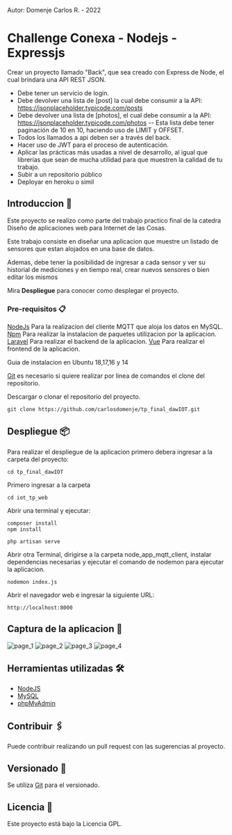 Autor: Domenje Carlos R. - 2022

# Challenge Conexa - Nodejs - Expressjs

Crear un proyecto llamado "Back", que sea creado con Express de Node, el cual brindara una API REST JSON.
 - Debe tener un servicio de login.
 - Debe devolver una lista de [post] la cual debe consumir a la API: https://jsonplaceholder.typicode.com/posts
 - Debe devolver una lista de [photos], el cual debe consumir a la API: https://jsonplaceholder.typicode.com/photos
        -- Esta lista debe tener paginación de 10 en 10, haciendo uso de LIMIT y OFFSET.
 - Todos los llamados a api deben ser a través del back.
 - Hacer uso de JWT para el proceso de autenticación.
 - Aplicar las prácticas más usadas a nivel de desarrollo, al igual que librerías que sean de mucha utilidad para que muestren la calidad de tu trabajo. 
 - Subir a un repositorio público
 - Deployar en heroku o simil

## Introduccion 🚀

Este proyecto se realizo como parte del trabajo practico final de la catedra Diseño de aplicaciones web para Internet de las Cosas.

Este trabajo consiste en diseñar una aplicacion que muestre un listado de sensores que estan alojados en una base de datos. 

Ademas, debe tener la posibilidad de ingresar a cada sensor y ver su historial de mediciones y en tiempo real, crear nuevos sensores o bien editar los mismos


Mira **Despliegue** para conocer como desplegar el proyecto.


### Pre-requisitos 📋

[NodeJs](https://nodejs.org/es/download/) Para la realizacion del cliente MQTT que aloja los datos en MySQL.
[Npm](https://docs.npmjs.com/cli/install) Para realizar la instalacion de paquetes utilizacion por la aplicacion.
[Laravel](https://laravel.com/docs/8.x/installation) Para realizar el backend de la aplicacion.
[Vue](https://es.vuejs.org/v2/guide/installation.html) Para realizar el frontend de la aplicacion.


Guia de instalacion en Ubuntu 18,17,16 y 14


[Git](https://git-scm.com/book/en/v2/Getting-Started-Installing-Git) es necesario si quiere realizar por linea de comandos el clone del repositorio.

Descargar o clonar el repositorio del proyecto.
```
git clone https://github.com/carlosdomenje/tp_final_dawIOT.git

```

## Despliegue 📦

Para realizar el despliegue de la aplicacion primero debera ingresar a la carpeta del proyecto:

```
cd tp_final_dawIOT
```
Primero ingresar a la carpeta 
```
cd iot_tp_web
```
Abrir una terminal y ejecutar:

```
composer install
npm install

php artisan serve
```
Abrir otra Terminal, dirigirse a la carpeta node_app_mqtt_client, instalar dependencias necesarias y ejecutar el comando de nodemon para ejecutar la aplicacion.

```
nodemon index.js

```
Abrir el navegador web e ingresar la siguiente URL:

```
http://localhost:8000
```


## Captura de la aplicacion 📳️

![page_1](img_app/page_1.png)
![page_2](img_app/page_2.png)
![page_3](img_app/page_3.png)
![page_4](img_app/page_4.png)

## Herramientas utilizadas 🛠️

* [NodeJS](https://nodejs.org/en/)
* [MySQL](https://www.mysql.com/) 
* [phpMyAdmin](https://www.phpmyadmin.net/)



## Contribuir 🖇️

Puede contribuir realizando un pull request con las sugerencias al proyecto.


## Versionado 📌

Se utiliza [Git](https://git-scm.com/) para el versionado.


## Licencia 📄

Este proyecto está bajo la Licencia GPL.
